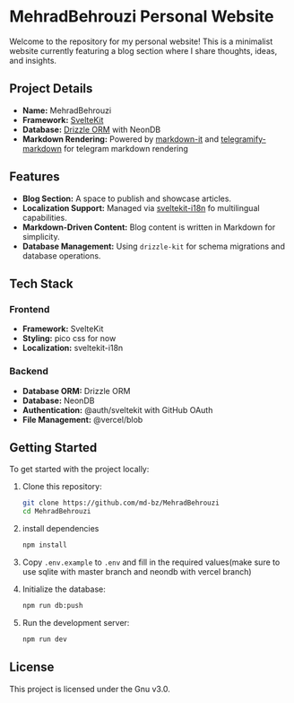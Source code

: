 # MehradBehrouzi Personal Website

Welcome to the repository for my personal website! This is a minimalist website currently featuring a blog section where I share thoughts, ideas, and insights.

## Project Details

-   **Name:** MehradBehrouzi
-   **Framework:** [SvelteKit](https://kit.svelte.dev/)
-   **Database:** [Drizzle ORM](https://orm.drizzle.team/) with NeonDB
-   **Markdown Rendering:** Powered by [markdown-it](https://github.com/markdown-it/markdown-it) and [telegramify-markdown](https://github.com/sudoskys/telegramify-markdown) for telegram markdown rendering

## Features

-   **Blog Section:** A space to publish and showcase articles.
-   **Localization Support:** Managed via [sveltekit-i18n](https://github.com/sveltekit-i18n/sveltekit-i18n) fo multilingual capabilities.
-   **Markdown-Driven Content:** Blog content is written in Markdown for simplicity.
-   **Database Management:** Using `drizzle-kit` for schema migrations and database operations.

## Tech Stack

### Frontend

-   **Framework:** SvelteKit
-   **Styling:** pico css for now
-   **Localization:** sveltekit-i18n

### Backend

-   **Database ORM:** Drizzle ORM
-   **Database:** NeonDB
-   **Authentication:** @auth/sveltekit with GitHub OAuth
-   **File Management:** @vercel/blob

## Getting Started

To get started with the project locally:

1. Clone this repository:
    ```bash
    git clone https://github.com/md-bz/MehradBehrouzi
    cd MehradBehrouzi
    ```
1. install dependencies
    ```bash
    npm install
    ```
1. Copy `.env.example` to `.env` and fill in the required values(make sure to use sqlite with master branch and neondb with vercel branch)

1. Initialize the database:

    ```bash
    npm run db:push
    ```

1. Run the development server:
    ```bash
    npm run dev
    ```

## License

This project is licensed under the Gnu v3.0.
